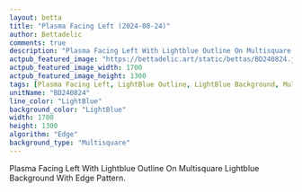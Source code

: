 ```yaml
---
layout: betta
title: "Plasma Facing Left (2024-08-24)"
author: Bettadelic
comments: true
description: "Plasma Facing Left With Lightblue Outline On Multisquare Lightblue Background With Edge Pattern."
actpub_featured_image: "https://bettadelic.art/static/bettas/BD240824.jpg"
actpub_featured_image_width: 1700
actpub_featured_image_height: 1300
tags: [Plasma Facing Left, LightBlue Outline, LightBlue Background, Multisquare Background Pattern, Edge Pattern, August 2024]
unitName: "BD240824"
line_color: "LightBlue"
background_color: "LightBlue"
width: 1700
height: 1300
algorithm: "Edge"
background_type: "Multisquare"
---
```


Plasma Facing Left With Lightblue Outline On Multisquare Lightblue Background With Edge Pattern.

